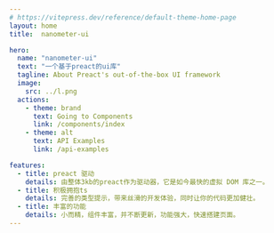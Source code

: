 ```yaml
---
# https://vitepress.dev/reference/default-theme-home-page
layout: home
title:  nanometer-ui

hero:
  name: "nanometer-ui"
  text: "一个基于preact的ui库"
  tagline: About Preact's out-of-the-box UI framework
  image:
    src: ../l.png
  actions:
    - theme: brand
      text: Going to Components
      link: /components/index
    - theme: alt
      text: API Examples
      link: /api-examples

features:
  - title: preact 驱动
    details: 由整体3kb的preact作为驱动器，它是如今最快的虚拟 DOM 库之一。
  - title: 积极拥抱ts
    details: 完善的类型提示，带来丝滑的开发体验，同时让你的代码更加健壮。
  - title: 丰富的功能
    details: 小而精，组件丰富，并不断更新，功能强大，快速搭建页面。
---
```


<style>
:root {
   --vp-home-hero-name-color: transparent;
  --vp-home-hero-name-background: -webkit-linear-gradient(120deg, #bd34fe, #41d1ff);
  --vp-home-hero-image-background-image:linear-gradient(-45deg, #9F62FF 50%, #47caff 50%);
  --vp-home-hero-image-filter:blur(56px);
}

</style>
